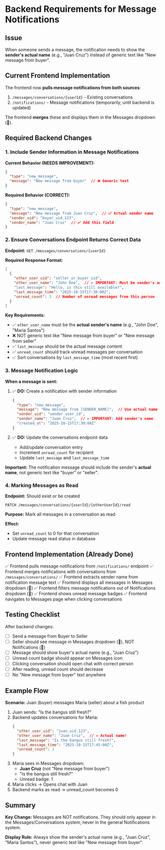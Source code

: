 # Backend Requirements for Message Notifications

## Issue
When someone sends a message, the notification needs to show the **sender's actual name** (e.g., "Juan Cruz") instead of generic text like "New message from buyer".

## Current Frontend Implementation

The frontend now **pulls message notifications from both sources**:
1. `/messages/conversations/{userId}` - Existing conversations
2. `/notifications/` - Message notifications (temporarily, until backend is updated)

The frontend **merges** these and displays them in the Messages dropdown (💬).

## Required Backend Changes

### 1. Include Sender Information in Message Notifications

**Current Behavior (NEEDS IMPROVEMENT):**
```json
{
  "type": "new_message",
  "message": "New message from buyer"  // ❌ Generic text
}
```

**Required Behavior (CORRECT):**
```json
{
  "type": "new_message",
  "message": "New message from Juan Cruz",  // ✅ Actual sender name
  "sender_uid": "buyer_uid_123",
  "sender_name": "Juan Cruz"  // ✅ Add this field
}
```

### 2. Ensure Conversations Endpoint Returns Correct Data

**Endpoint:** `GET /messages/conversations/{userId}`

**Required Response Format:**
```json
[
  {
    "other_user_uid": "seller_or_buyer_uid",
    "other_user_name": "John Doe",  // ← IMPORTANT: Must be sender's actual name
    "last_message": "Hello, is this still available?",
    "last_message_time": "2025-10-15T17:30:00Z",
    "unread_count": 3  // Number of unread messages from this person
  }
]
```

**Key Requirements:**
- ✅ `other_user_name` must be the **actual sender's name** (e.g., "John Doe", "Maria Santos")
- ❌ NOT generic text like "New message from buyer" or "New message from seller"
- ✅ `last_message` should be the actual message content
- ✅ `unread_count` should track unread messages per conversation
- ✅ Sort conversations by `last_message_time` (most recent first)

### 3. Message Notification Logic

**When a message is sent:**

1. ✅ **DO:** Create a notification with sender information
   ```json
   {
     "type": "new_message",
     "message": "New message from [SENDER_NAME]",  // Use actual name
     "sender_uid": "sender_user_id",
     "sender_name": "Juan Cruz",  // ← IMPORTANT: Add sender's name
     "created_at": "2025-10-15T17:30:00Z"
   }
   ```

2. ✅ **DO:** Update the conversations endpoint data
   - Add/update conversation entry
   - Increment `unread_count` for recipient
   - Update `last_message` and `last_message_time`

**Important:** The notification message should include the sender's **actual name**, not generic text like "buyer" or "seller".

### 4. Marking Messages as Read

**Endpoint:** Should exist or be created

```
PATCH /messages/conversations/{userId}/{otherUserId}/read
```

**Purpose:** Mark all messages in a conversation as read

**Effect:**
- Set `unread_count` to 0 for that conversation
- Update message read status in database

## Frontend Implementation (Already Done)

✅ Frontend pulls message notifications from `/notifications/` endpoint
✅ Frontend merges notifications with conversations from `/messages/conversations/`
✅ Frontend extracts sender name from notification message text
✅ Frontend displays all messages in Messages dropdown (💬)
✅ Frontend filters message notifications out of Notifications dropdown (🔔)
✅ Frontend shows unread message badges
✅ Frontend navigates to Messages page when clicking conversations

## Testing Checklist

After backend changes:

- [ ] Send a message from Buyer to Seller
- [ ] Seller should see message in Messages dropdown (💬), NOT Notifications (🔔)
- [ ] Message should show buyer's actual name (e.g., "Juan Cruz")
- [ ] Unread count badge should appear on Messages icon
- [ ] Clicking conversation should open chat with correct person
- [ ] After reading, unread count should decrease
- [ ] No "New message from buyer" text anywhere

## Example Flow

**Scenario:** Juan (buyer) messages Maria (seller) about a fish product

1. Juan sends: "Is the bangus still fresh?"
2. Backend updates conversations for Maria:
   ```json
   {
     "other_user_uid": "juan_uid_123",
     "other_user_name": "Juan Cruz",  // ← Actual name!
     "last_message": "Is the bangus still fresh?",
     "last_message_time": "2025-10-15T17:45:00Z",
     "unread_count": 1
   }
   ```
3. Maria sees in Messages dropdown:
   - **Juan Cruz** (not "New message from buyer")
   - "Is the bangus still fresh?"
   - Unread badge: 1
4. Maria clicks → Opens chat with Juan
5. Backend marks as read → unread_count becomes 0

## Summary

**Key Change:** Messages are NOT notifications. They should only appear in the Messages/Conversations system, never in the general Notifications system.

**Display Rule:** Always show the sender's actual name (e.g., "Juan Cruz", "Maria Santos"), never generic text like "New message from buyer".
